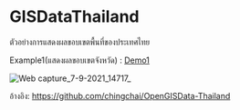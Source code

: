 # GISDataThailand
ตัวอย่างการแสดงผลขอบเขตพื้นที่ของประเทศไทย

Example1(แสดงผลขอบเขตจังหวัด) : [Demo1](https://somnuekm.github.io/GISDataThailand/provinces.html) 

![Web capture_7-9-2021_14717_](https://user-images.githubusercontent.com/58202287/132300022-ad7063e7-4ecf-4e2d-ad3b-16b512a15d9f.jpeg)

อ้างอิง: https://github.com/chingchai/OpenGISData-Thailand
